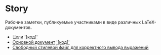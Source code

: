 # Story
Рабочие заметки, публикуемые участниками в виде различных LaTeX-документов.

* [Цели](Story.pdf) ['[код]'](Story.tex)
* [Основной документ](Story.pdf) ['[код]'](Story.tex)
* [Свободный стилевой файл для корректного вывода выражений](mathpartir.sty)
